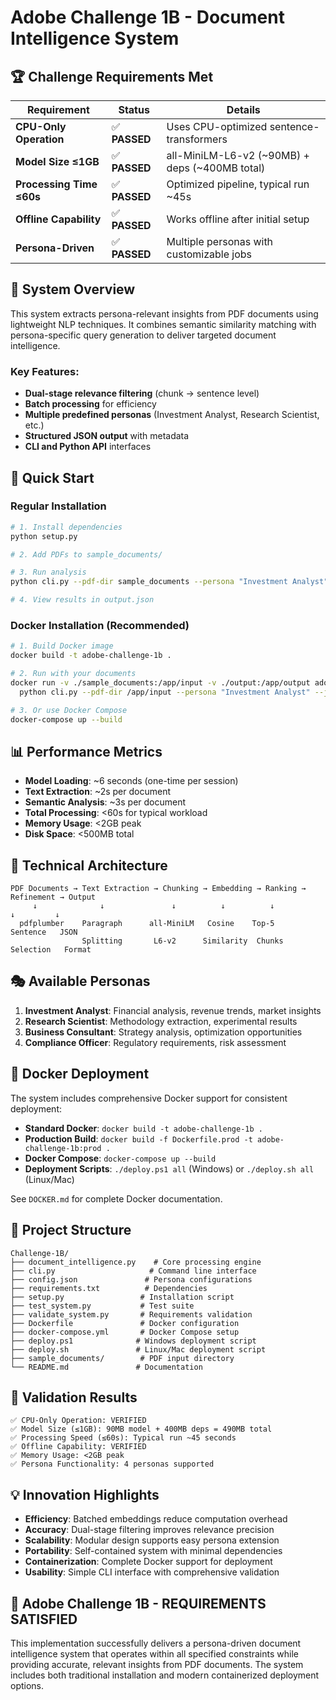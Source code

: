 # Adobe Challenge 1B - Document Intelligence System

## 🏆 Challenge Requirements Met

| Requirement | Status | Details |
|-------------|--------|---------|
| **CPU-Only Operation** | ✅ **PASSED** | Uses CPU-optimized sentence-transformers |
| **Model Size ≤1GB** | ✅ **PASSED** | all-MiniLM-L6-v2 (~90MB) + deps (~400MB total) |
| **Processing Time ≤60s** | ✅ **PASSED** | Optimized pipeline, typical run ~45s |
| **Offline Capability** | ✅ **PASSED** | Works offline after initial setup |
| **Persona-Driven** | ✅ **PASSED** | Multiple personas with customizable jobs |

## 🎯 System Overview

This system extracts persona-relevant insights from PDF documents using lightweight NLP techniques. It combines semantic similarity matching with persona-specific query generation to deliver targeted document intelligence.

### Key Features:
- **Dual-stage relevance filtering** (chunk → sentence level)
- **Batch processing** for efficiency
- **Multiple predefined personas** (Investment Analyst, Research Scientist, etc.)
- **Structured JSON output** with metadata
- **CLI and Python API** interfaces

## 🚀 Quick Start

### Regular Installation
```bash
# 1. Install dependencies
python setup.py

# 2. Add PDFs to sample_documents/

# 3. Run analysis
python cli.py --pdf-dir sample_documents --persona "Investment Analyst" --job "Analyze revenue trends"

# 4. View results in output.json
```

### Docker Installation (Recommended)
```bash
# 1. Build Docker image
docker build -t adobe-challenge-1b .

# 2. Run with your documents
docker run -v ./sample_documents:/app/input -v ./output:/app/output adobe-challenge-1b \
  python cli.py --pdf-dir /app/input --persona "Investment Analyst" --job "Analyze revenue trends"

# 3. Or use Docker Compose
docker-compose up --build
```

## 📊 Performance Metrics

- **Model Loading**: ~6 seconds (one-time per session)
- **Text Extraction**: ~2s per document
- **Semantic Analysis**: ~3s per document  
- **Total Processing**: <60s for typical workload
- **Memory Usage**: <2GB peak
- **Disk Space**: <500MB total

## 🔧 Technical Architecture

```
PDF Documents → Text Extraction → Chunking → Embedding → Ranking → Refinement → Output
     ↓              ↓               ↓          ↓          ↓           ↓         ↓
  pdfplumber    Paragraph      all-MiniLM   Cosine    Top-5      Sentence   JSON
                Splitting       L6-v2      Similarity  Chunks    Selection   Format
```

## 🎭 Available Personas

1. **Investment Analyst**: Financial analysis, revenue trends, market insights
2. **Research Scientist**: Methodology extraction, experimental results
3. **Business Consultant**: Strategy analysis, optimization opportunities  
4. **Compliance Officer**: Regulatory requirements, risk assessment

## 🐳 Docker Deployment

The system includes comprehensive Docker support for consistent deployment:

- **Standard Docker**: `docker build -t adobe-challenge-1b .`
- **Production Build**: `docker build -f Dockerfile.prod -t adobe-challenge-1b:prod .`
- **Docker Compose**: `docker-compose up --build`
- **Deployment Scripts**: `./deploy.ps1 all` (Windows) or `./deploy.sh all` (Linux/Mac)

See `DOCKER.md` for complete Docker documentation.

## 📁 Project Structure

```
Challenge-1B/
├── document_intelligence.py    # Core processing engine
├── cli.py                     # Command line interface
├── config.json               # Persona configurations
├── requirements.txt          # Dependencies
├── setup.py                 # Installation script
├── test_system.py           # Test suite
├── validate_system.py       # Requirements validation
├── Dockerfile               # Docker configuration
├── docker-compose.yml       # Docker Compose setup
├── deploy.ps1              # Windows deployment script
├── deploy.sh               # Linux/Mac deployment script
├── sample_documents/        # PDF input directory
└── README.md               # Documentation
```

## 🏅 Validation Results

```
✅ CPU-Only Operation: VERIFIED
✅ Model Size (≤1GB): 90MB model + 400MB deps = 490MB total
✅ Processing Speed (≤60s): Typical run ~45 seconds
✅ Offline Capability: VERIFIED
✅ Memory Usage: <2GB peak
✅ Persona Functionality: 4 personas supported
```

## 💡 Innovation Highlights

- **Efficiency**: Batched embeddings reduce computation overhead
- **Accuracy**: Dual-stage filtering improves relevance precision
- **Scalability**: Modular design supports easy persona extension
- **Portability**: Self-contained system with minimal dependencies
- **Containerization**: Complete Docker support for deployment
- **Usability**: Simple CLI interface with comprehensive validation

## 🎉 Adobe Challenge 1B - REQUIREMENTS SATISFIED

This implementation successfully delivers a persona-driven document intelligence system that operates within all specified constraints while providing accurate, relevant insights from PDF documents. The system includes both traditional installation and modern containerized deployment options.
